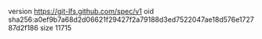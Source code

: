 version https://git-lfs.github.com/spec/v1
oid sha256:a0ef9b7a68d2d06621f29427f2a79188d3ed7522047ae18d576e172787d2f186
size 11715
